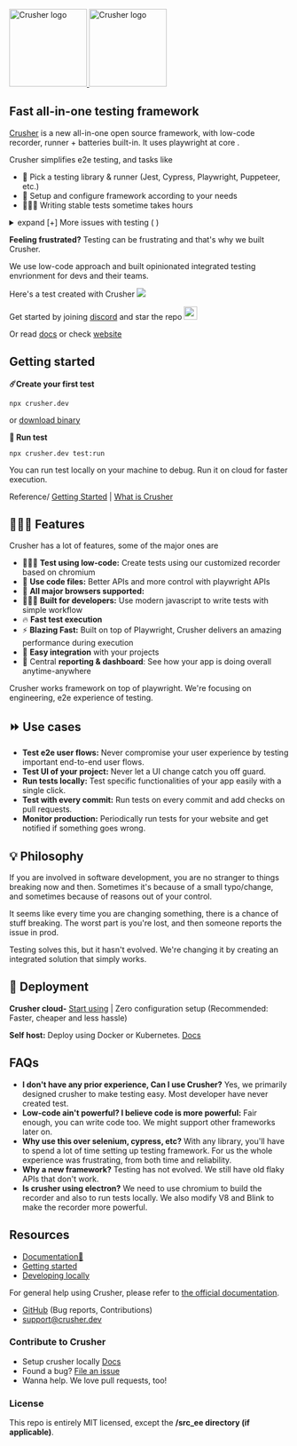 <p>
  <p >
  <a href="https://crusher.dev/#gh-light-mode-only">
    <img src="https://i.imgur.com/BRG9MxQ.png" width="140px" alt="Crusher logo" />
  </a>
  <a href="https://crusher.dev/#gh-dark-mode-only">
    <img src="https://i.imgur.com/ncVx1vo.png"  width="140px" alt="Crusher logo" />
  </a>
</p>
</p>




<h2 > Fast all-in-one testing framework</h3>

[Crusher](https://crusher.dev) is a new all-in-one open source framework, with low-code recorder, runner + batteries built-in. It uses playwright at core . 

Crusher simplifies e2e testing, and tasks like
-  🔎  Pick a testing library & runner (Jest, Cypress, Playwright, Puppeteer, etc.)
-  🔨  Setup and configure framework according to your needs
-  👨🏽‍💻  Writing stable tests sometime takes hours

<details>
  <summary> expand [+] More issues with testing ( )</summary>
-  🔋  Find the right selectors that work.
-  🚥  Setup CI/CD to run tests
-    Start paying for every little thing ( or start building your own framework )
-   Pay for cloud services to run tests on different browser
-  Set up a reporting system to view test results - Cypress cloud
-  Image comparison tool to compare visual changes - Percy
-  🚨 And don't forget to set up alerts for test failures - Slack/Discord/Emails - plus lot more things like test management, debug, updating breaking tests etc.
</details>

**Feeling frustrated?** Testing can be frustrating and that's why we built Crusher.

We use low-code approach and built opinionated integrated testing envrionment for devs and their teams.

Here's a test created with Crusher
<img src="https://user-images.githubusercontent.com/6849438/200099357-eaadec7f-8692-42f7-95a4-96b162370c2e.gif"/>


Get started by joining [discord](https://discord.com/invite/dHZkSNXQrg) and star the repo <img src="https://img.shields.io/github/stars/crusherdev/crusher.svg?style=social&label=Star" height="24"/>  

Or read [docs](https://docs.crusher.dev) or check [website](https://crusher.dev)


##  Getting started

**☄️Create your first test**

```
npx crusher.dev
```

or [download binary](https://docs.crusher.dev/getting-started/create-your-first-test#or-install-recorder)


**🚖 Run test**

```
npx crusher.dev test:run
```

You can run test locally on your machine to debug. Run it on cloud for faster execution.

Reference/ [Getting Started](https://docs.crusher.dev/getting-started/create-your-first-test#using-cli) | [What is Crusher](https://docs.crusher.dev/getting-started/what-is-crusher) 


## 👨🏽‍💻 Features

Crusher has a lot of features, some of the major ones are
- 👨🏽‍💻 **Test using low-code:** Create tests using our customized recorder based on chromium
- 📇 **Use code files:** Better APIs and more control with playwright APIs
- 🔋 **All major browsers supported:** 
- 👨🏽‍💻 **Built for developers:** Use modern javascript to write tests with simple workflow
- 🔥 **Fast test execution** 
- ⚡ **Blazing Fast:** Built on top of Playwright, Crusher delivers an amazing performance during execution
- 📼 **Easy integration** with your projects
- 🦄 Central **reporting & dashboard**: See how your app is doing overall anytime-anywhere

Crusher works framework on top of playwright. We're focusing on engineering, e2e experience of testing.

## ⏩ Use cases
- **Test e2e user flows:** Never compromise your user experience by testing important end-to-end user flows.
- **Test UI of your project:** Never let a UI change catch you off guard.
- **Run tests locally:** Test specific functionalities of your app easily with a single click.
- **Test with every commit:** Run tests on every commit and add checks on pull requests.
- **Monitor production:** Periodically run tests for your website and get notified if something goes wrong.

## 💡 Philosophy
If you are involved in software development, you are no stranger to things breaking now and then. Sometimes it's because of a small typo/change, and sometimes because of reasons out of your control.

It seems like every time you are changing something, there is a chance of stuff breaking. The worst part is you're lost, and then someone reports the issue in prod.

Testing solves this, but it hasn't evolved. We're changing it by creating an integrated solution that simply works.

## 🧱 Deployment

**Crusher cloud-**  [Start using](https://crusher.dev) | Zero configuration setup
(Recommended: Faster, cheaper and less hassle)

**Self host:** Deploy using Docker or Kubernetes. [Docs](https://docs.crusher.dev/development/docker-deploy-locally)

## FAQs

- **I don't have any prior experience, Can I use Crusher?** Yes, we primarily designed crusher to make testing easy. Most developer have never created test.
- **Low-code ain't powerful? I believe code is more powerful:** Fair enough, you can write code too. We might support other frameworks later on. 
- **Why use this over selenium, cypress, etc?** With any library, you'll have to spend a lot of time setting up testing framework. For us the whole experience was frustrating, from both time and reliability.
- **Why a new framework?** Testing has not evolved. We still have old flaky APIs that don't work.
- **Is crusher using electron?** We need to use chromium to build the recorder and also to run tests locally. We also modify V8 and Blink to make the recorder more powerful.

## Resources
- [Documentation🌱](https://docs.crusher.dev)
- [Getting started](https://docs.crusher.dev/getting-started/create-your-first-test)
- [Developing locally](https://docs.crusher.dev/development/setting-up-development-env)

For general help using Crusher, please refer to [the official documentation](https://docs.crusher.dev).

- [GitHub](https://github.com/crusherdev/crusher) (Bug reports, Contributions)
- support@crusher.dev

### Contribute to Crusher

- Setup crusher locally [Docs](https://docs.crusher.dev/development/setting-up-development-env)
- Found a bug? [File an issue](https://github.com/crusherdev/crusher/issues/new/choose)
- Wanna help. We love pull requests, too!

### License

This repo is entirely MIT licensed, except the **/src_ee directory (if applicable)**.

